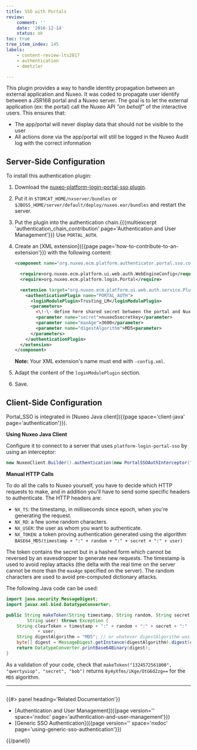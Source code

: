 ```yaml
---
title: SSO with Portals
review:
    comment: ''
    date: '2016-12-14'
    status: ok
toc: true
tree_item_index: 145
labels:
    - content-review-lts2017
    - authentication
    - dmetzler

---
```

This plugin provides a way to handle identity propagation between an external application and Nuxeo. It was coded to propagate user identify between a JSR168 portal and a Nuxeo server. The goal is to let the external application (ex: the portal) call the Nuxeo API _"on behalf"_ of the interactive users. This ensures that:

*   The app/portal will never display data that should not be visible to the user
*   All actions done via the app/portal will still be logged in the Nuxeo Audit log with the correct information


## Server-Side Configuration

To install this authentication plugin:

1.  Download the [nuxeo-platform-login-portal-sso plugin](https://maven-eu.nuxeo.org/nexus/index.html#nexus-search;quick~nuxeo-platform-login-portal-sso).
2.  Put it in `$TOMCAT_HOME/nxserver/bundles` or `$JBOSS_HOME/server/default/deploy/nuxeo.ear/bundles` and restart the server.
3.  Put the plugin into the authentication chain.{{{multiexcerpt 'authentication_chain_contribution' page='Authentication and User Management'}}}
    Use `PORTAL_AUTH`.
4.  Create an [XML extension]({{page page='how-to-contribute-to-an-extension'}}) with the following content:

    ```xml
    <component name="org.nuxeo.ecm.platform.authenticator.portal.sso.config">

      <require>org.nuxeo.ecm.platform.ui.web.auth.WebEngineConfig</require>
      <require>org.nuxeo.ecm.platform.login.Portal</require>

      <extension target="org.nuxeo.ecm.platform.ui.web.auth.service.PluggableAuthenticationService" point="authenticators">
        <authenticationPlugin name="PORTAL_AUTH">
          <loginModulePlugin>Trusting_LM</loginModulePlugin>
          <parameters>
            <\!-\- define here shared secret between the portal and Nuxeo server -->
            <parameter name="secret">nuxeo5secretkey</parameter>
            <parameter name="maxAge">3600</parameter>
            <parameter name="digestAlgorithm">MD5<parameter>
          </parameters>
        </authenticationPlugin>
      </extension>
    </component>

    ```

    **Note:** Your XML extension's name must end with&nbsp;`-config.xml`.

5.  Adapt the content of the `loginModulePlugin` section.
6.  Save.

## Client-Side Configuration

Portal_SSO is integrated in [Nuxeo Java client]({{page space='client-java' page='authentication'}}).

**Using Nuxeo Java Client**

Configure it to connect to a server that uses `platform-login-portal-sso` by using an interceptor:

```java
new NuxeoClient.Builder().authentication(new PortalSSOAuthInterceptor("Administrator", "nuxeo5secretkey"));
```

**Manual HTTP Calls**

To do all the calls to Nuxeo yourself, you have to decide which HTTP requests to make, and in addition you'll have to send some specific headers to authenticate. The HTTP headers are:

*   `NX_TS`: the timestamp, in milliseconds since epoch, when you're generating the request.
*   `NX_RD`: a few some random characters.
*   `NX_USER`: the user as whom you want to authenticate.
*   `NX_TOKEN`: a token proving authentication generated using the algorithm `BASE64_MD5(timestamp + ":" + random + ":" + secret + ":" + user)`

The token contains the secret but in a hashed form which cannot be reversed by an eavesdropper to generate new requests. The timestamp is used to avoid replay attacks (the delta with the real time on the server cannot be more than the `maxAge` specified on the server). The random characters are used to avoid pre-computed dictionary attacks.

The following Java code can be used:

```java
import java.security.MessageDigest;
import javax.xml.bind.DatatypeConverter;

public String makeToken(String timestamp, String random, String secret,
        String user) throws Exception {
    String clearToken = timestamp + ":" + random + ":" + secret + ":"
            + user;
    String digestAlgorithm = "MD5"; // or whatever digestAlgorithm was configured on the server
    byte[] digest = MessageDigest.getInstance(digestAlgorithm).digest(clearToken.getBytes());
    return DatatypeConverter.printBase64Binary(digest);
}
```

As a validation of your code, check that `makeToken("1324572561000", "qwertyuiop", "secret", "bob")` returns `8y4yXfms/iKge/OtG6d2zg==` for the `MD5` algorithm.


* * *

<div class="row" data-equalizer data-equalize-on="medium">
<div class="column medium-6">

{{#> panel heading='Related Documentation'}}

- [Authentication and User Management]({{page version='' space='nxdoc' page='authentication-and-user-management'}})
- [Generic SSO Authentication]({{page version='' space='nxdoc' page='using-generic-sso-authentication'}})

{{/panel}}
</div>
<div class="column medium-6">

&nbsp;

</div>
</div>
